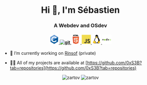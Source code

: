 <h1 align="center">Hi 👋, I'm Sébastien</h1>
<h3 align="center">A Webdev and OSdev</h3>
<h4 align="center">
  <a href="https://www.cprogramming.com/" target="_blank" rel="noreferrer"> <img src="https://raw.githubusercontent.com/devicons/devicon/master/icons/c/c-original.svg" alt="c" width="30" height="30"/> </a> <a href="https://git-scm.com/" target="_blank" rel="noreferrer"> <img src="https://www.vectorlogo.zone/logos/git-scm/git-scm-icon.svg" alt="git" width="30" height="30"/> </a> <a href="https://www.w3.org/html/" target="_blank" rel="noreferrer"> <img src="https://raw.githubusercontent.com/devicons/devicon/master/icons/html5/html5-original-wordmark.svg" alt="html5" width="30" height="30"/> </a> <a href="https://developer.mozilla.org/en-US/docs/Web/JavaScript" target="_blank" rel="noreferrer"> <img src="https://raw.githubusercontent.com/devicons/devicon/master/icons/javascript/javascript-original.svg" alt="javascript" width="30" height="30"/> </a> <a href="https://www.linux.org/" target="_blank" rel="noreferrer"> <img src="https://raw.githubusercontent.com/devicons/devicon/master/icons/linux/linux-original.svg" alt="linux" width="30" height="30"/> </a> <a href="https://nodejs.org" target="_blank" rel="noreferrer"> <img src="https://raw.githubusercontent.com/devicons/devicon/master/icons/nodejs/nodejs-original-wordmark.svg" alt="nodejs" width="30" height="30"/> </a> 
</h4>

- 🔭 I’m currently working on [Rinsof](https://github.com/0xS3B/Rinsof) (private)

- 👨‍💻 All of my projects are available at [https://github.com/0xS3B?tab=repositories](https://github.com/0xS3B?tab=repositories)

<p align="center">
  <img src="https://github-readme-stats.vercel.app/api/top-langs/?username=0xS3B&layout=compact" alt="zartov" height="150" />

  <img src="https://github-readme-stats.vercel.app/api?username=0xS3B&show_icons=true" alt="zartov" height="150" />
</p>

